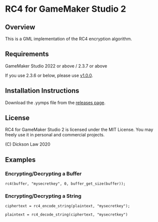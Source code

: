 # RC4 for GameMaker Studio 2

## Overview
This is a GML implementation of the RC4 encryption algorithm. 

## Requirements
GameMaker Studio 2022 or above / 2.3.7 or above

If you use 2.3.6 or below, please use [v1.0.0](https://github.com/dicksonlaw583/rc4/releases/tag/v1.0.0).

## Installation Instructions
Download the .yymps file from the [releases page](https://github.com/dicksonlaw583/rc4/releases).

## License
RC4 for GameMaker Studio 2 is licensed under the MIT License. You may freely use it in personal and commercial projects.

(C) Dickson Law 2020

## Examples

### Encrypting/Decrypting a Buffer
```
rc4(buffer, "mysecretkey", 0, buffer_get_size(buffer));
```

### Encrypting/Decrypting a String
```
ciphertext = rc4_encode_string(plaintext, "mysecretkey");
```
```
plaintext = rc4_decode_string(ciphertext, "mysecretkey")
```